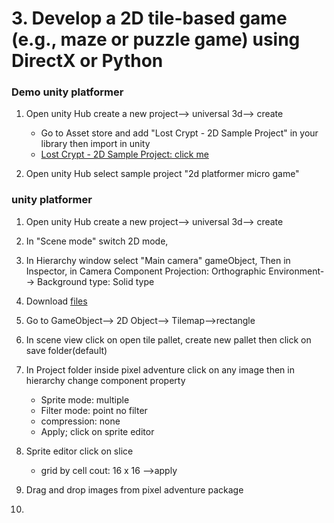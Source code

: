 # 3. Develop a 2D tile-based game (e.g., maze or puzzle game) using DirectX or Python

### Demo unity platformer

1. Open unity Hub create a new project--> universal 3d--> create

   - Go to Asset store and add "Lost Crypt - 2D Sample Project" in your library then import in unity
   - [Lost Crypt - 2D Sample Project: click me](https://assetstore.unity.com/packages/essentials/tutorial-projects/lost-crypt-2d-sample-project-158673?srsltid=AfmBOop184lT5ZX1eSg_Wb2Idp_jh1Z5ijCfvMVk_CSCTqPmIofE9B_T)

1. Open unity Hub select sample project "2d platformer micro game"

### unity platformer

1. Open unity Hub create a new project--> universal 3d--> create
1. In "Scene mode" switch 2D mode,
1. In Hierarchy window select "Main camera" gameObject, Then in Inspector, in Camera Component
   Projection: Orthographic
   Environment--> Background type: Solid type

1. Download [files]()
1. Go to GameObject--> 2D Object--> Tilemap-->rectangle
1. In scene view click on open tile pallet, create new pallet then click on save folder(default)
1. In Project folder inside pixel adventure click on any image then in hierarchy change component property
   - Sprite mode: multiple
   - Filter mode: point no filter
   - compression: none
   - Apply; click on sprite editor
1. Sprite editor click on slice
   - grid by cell cout: 16 x 16 -->apply
1. Drag and drop images from pixel adventure package
1.
